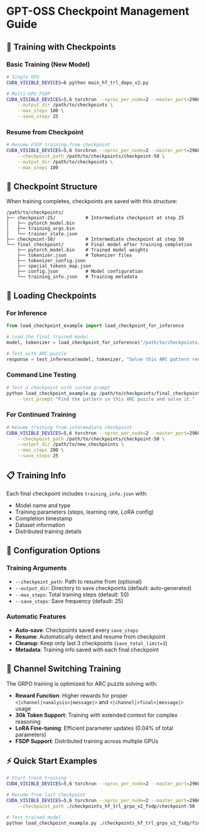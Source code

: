 # GPT-OSS Checkpoint Management Guide

## 🚀 Training with Checkpoints

### Basic Training (New Model)
```bash
# Single GPU
CUDA_VISIBLE_DEVICES=6 python main_hf_trl_dapo_v2.py

# Multi-GPU FSDP
CUDA_VISIBLE_DEVICES=5,6 torchrun --nproc_per_node=2 --master_port=29600 main_hf_trl_dapo_v2_fsdp.py \
    --output_dir /path/to/checkpoints \
    --max_steps 100 \
    --save_steps 25
```

### Resume from Checkpoint
```bash
# Resume FSDP training from checkpoint
CUDA_VISIBLE_DEVICES=5,6 torchrun --nproc_per_node=2 --master_port=29600 main_hf_trl_dapo_v2_fsdp.py \
    --checkpoint_path /path/to/checkpoints/checkpoint-50 \
    --output_dir /path/to/checkpoints \
    --max_steps 100
```

## 💾 Checkpoint Structure

When training completes, checkpoints are saved with this structure:
```
/path/to/checkpoints/
├── checkpoint-25/           # Intermediate checkpoint at step 25
│   ├── pytorch_model.bin
│   ├── training_args.bin
│   └── trainer_state.json
├── checkpoint-50/           # Intermediate checkpoint at step 50
└── final_checkpoint/        # Final model after training completion
    ├── pytorch_model.bin    # Trained model weights
    ├── tokenizer.json       # Tokenizer files
    ├── tokenizer_config.json
    ├── special_tokens_map.json
    ├── config.json          # Model configuration
    └── training_info.json   # Training metadata
```

## 🔄 Loading Checkpoints

### For Inference
```python
from load_checkpoint_example import load_checkpoint_for_inference

# Load the final trained model
model, tokenizer = load_checkpoint_for_inference("/path/to/checkpoints/final_checkpoint")

# Test with ARC puzzle
response = test_inference(model, tokenizer, "Solve this ARC pattern recognition task.")
```

### Command Line Testing
```bash
# Test a checkpoint with custom prompt
python load_checkpoint_example.py /path/to/checkpoints/final_checkpoint \
    --test_prompt "Find the pattern in this ARC puzzle and solve it."
```

### For Continued Training
```bash
# Resume training from intermediate checkpoint
CUDA_VISIBLE_DEVICES=5,6 torchrun --nproc_per_node=2 --master_port=29600 main_hf_trl_dapo_v2_fsdp.py \
    --checkpoint_path /path/to/checkpoints/checkpoint-50 \
    --output_dir /path/to/new_checkpoints \
    --max_steps 200 \
    --save_steps 25
```

## 📋 Training Info

Each final checkpoint includes `training_info.json` with:
- Model name and type
- Training parameters (steps, learning rate, LoRA config)
- Completion timestamp  
- Dataset information
- Distributed training details

## 🔧 Configuration Options

### Training Arguments
- `--checkpoint_path`: Path to resume from (optional)
- `--output_dir`: Directory to save checkpoints (default: auto-generated)
- `--max_steps`: Total training steps (default: 50)
- `--save_steps`: Save frequency (default: 25)

### Automatic Features
- **Auto-save**: Checkpoints saved every `save_steps`
- **Resume**: Automatically detect and resume from checkpoint
- **Cleanup**: Keep only last 3 checkpoints (`save_total_limit=3`)
- **Metadata**: Training info saved with each final checkpoint

## 🎯 Channel Switching Training

The GRPO training is optimized for ARC puzzle solving with:
- **Reward Function**: Higher rewards for proper `<|channel|>analysis<|message|>` and `<|channel|>final<|message|>` usage
- **30k Token Support**: Training with extended context for complex reasoning
- **LoRA Fine-tuning**: Efficient parameter updates (0.04% of total parameters)
- **FSDP Support**: Distributed training across multiple GPUs

## ⚡ Quick Start Examples

```bash
# Start fresh training
CUDA_VISIBLE_DEVICES=5,6 torchrun --nproc_per_node=2 --master_port=29600 main_hf_trl_dapo_v2_fsdp.py

# Resume from last checkpoint  
CUDA_VISIBLE_DEVICES=5,6 torchrun --nproc_per_node=2 --master_port=29600 main_hf_trl_dapo_v2_fsdp.py \
    --checkpoint_path ./checkpoints_hf_trl_grpo_v2_fsdp/checkpoint-50

# Test trained model
python load_checkpoint_example.py ./checkpoints_hf_trl_grpo_v2_fsdp/final_checkpoint
```